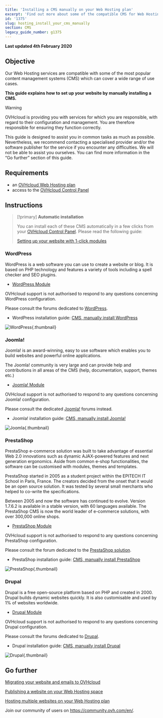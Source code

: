 ```yaml
---
title: 'Installing a CMS manually on your Web Hosting plan'
excerpt: 'Find out more about some of the compatible CMS for Web Hostings'
id: '1375'
slug: hosting_install_your_cms_manually
section: CMS
legacy_guide_number: g1375
---
```


**Last updated 4th February 2020**

## Objective

Our Web Hosting services are compatible with some of the most popular content management systems (CMS) which can cover a wide range of use cases.

**This guide explains how to set up your website by manually installing a CMS.**

> [!warning]
>OVHcloud is providing you with services for which you are responsible, with regard to their configuration and management. You are therefore responsible for ensuring they function correctly.
>
>This guide is designed to assist you in common tasks as much as possible. Nevertheless, we recommend contacting a specialised provider and/or the software publisher for the service if you encounter any difficulties. We will not be able to assist you ourselves. You can find more information in the “Go further” section of this guide.
>

## Requirements

- an [OVHcloud Web Hosting plan](https://www.ovhcloud.com/en-ie/web-hosting/)
- access to the [OVHcloud Control Panel](https://www.ovh.com/auth/?action=gotomanager&from=https://www.ovh.ie/&ovhSubsidiary=ie)

## Instructions


> [!primary]
>**Automatic installation**
>
>You can install each of these CMS automatically in a few clicks from your [OVHcloud Control Panel](https://www.ovh.com/auth/?action=gotomanager&from=https://www.ovh.ie/&ovhSubsidiary=ie). Please read the following guide:
>
>[Setting up your website with 1-click modules](../web_hosting_web_hosting_modules)
>



### WordPress
WordPress is a web software you can use to create a website or blog. It is based on PHP technology and features a variety of tools including a spell checker and SEO plugins.


- [WordPress Module](https://www.ovhcloud.com/en-ie/web-hosting/uc-wordpress-website/)

OVHcloud support is not authorised to respond to any questions concerning WordPress configuration.


Please consult the forums dedicated to [WordPress](https://wordpress.org/support/).


- WordPress installation guide: [CMS, manually install WordPress](../cms_manually_install_wordpress)



![WordPress](images/img_3379.jpg){.thumbnail}


### Joomla!
Joomla! is an award-winning, easy to use software which enables you to build websites and powerful online applications.

The Joomla! community is very large and can provide help and contributions in all areas of the CMS (help, documentation, support, themes etc.)


- [Joomla! Module](https://www.ovhcloud.com/en-ie/web-hosting/uc-joomla-website/)

OVHcloud support is not authorised to respond to any questions concerning Joomla! configuration.


Please consult the dedicated [Joomla!](http://forum.joomla.org/) forums instead. 

- Joomla! installation guide: [CMS, manually install Joomla!](../cms_manually_install_joomla)



![Joomla](images/img_3380.jpg){.thumbnail}


### PrestaShop
PrestaShop e-commerce solution was built to take advantage of essential Web 2.0 innovations such as dynamic AJAX-powered features and next generation ergonomics. Aside from common e-shop functionalities, the software can be customised with modules, themes and templates. 

PrestaShop started in 2005 as a student project within the EPITECH IT School in Paris, France. The creators decided from the onset that it would be an open source solution. It was tested by several small merchants who helped to co-write the specifications.

Between 2005 and now the software has continued to evolve. Version 1.7.6.2 is available in a stable version, with 60 languages available. The PrestaShop CMS is now the world leader of e-commerce solutions, with over 300,000 online shops.



- [PrestaShop Module](https://www.ovh.ie/solutions/prestashop/)

OVHcloud support is not authorised to respond to any questions concerning PrestaShop configuration.


Please consult the forum dedicated to the
[PrestaShop solution](https://www.prestashop.com/forums/).


- PrestaShop installation guide: [CMS, manually install PrestaShop](../cms_manually_install_prestashop)





![PrestaShop](images/img_3381.jpg){.thumbnail}


### Drupal
Drupal is a free open-source platform based on PHP and created in 2000. Drupal builds dynamic websites quickly. It is also customisable and used by 1% of websites worldwide. 

-  [Drupal Module](https://www.ovhcloud.com/en-ie/web-hosting/uc-drupal-website/)

OVHcloud support is not authorised to respond to any questions concerning Drupal configuration.

Please consult the forums dedicated to [Drupal](https://www.drupal.org).


-  Drupal installation guide: [CMS, manually install Drupal](../cms_manually_install_drupal)



![Drupal](images/img_3382.jpg){.thumbnail}




## Go further

[Migrating your website and emails to OVHcloud](../migrating-website-to-ovh/)

[Publishing a website on your Web Hosting space](../web_hosting_how_to_get_my_website_online/)

[Hosting multiple websites on your Web Hosting plan](../multisites-configuring-multiple-websites/)

Join our community of users on <https://community.ovh.com/en/>.